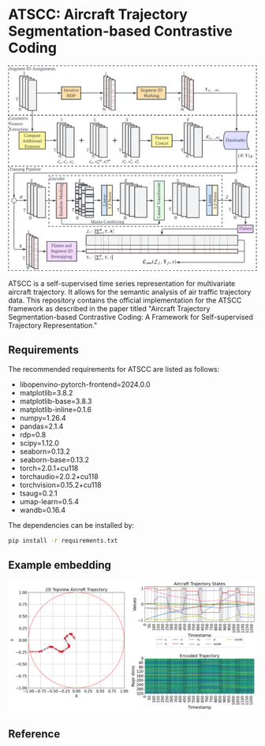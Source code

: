 # ATSCC: Aircraft Trajectory Segmentation-based Contrastive Coding

![Screenshot](atscc.png)

ATSCC is a self-supervised time series representation for multivariate aircraft trajectory. It allows for the semantic analysis of air traffic trajectory data. This repository contains the official implementation for the ATSCC framework as described in the paper titled "Aircraft Trajectory Segmentation-based Contrastive Coding: A Framework for Self-supervised Trajectory Representation."

## Requirements

The recommended requirements for ATSCC are listed as follows:
* libopenvino-pytorch-frontend=2024.0.0
* matplotlib=3.8.2
* matplotlib-base=3.8.3
* matplotlib-inline=0.1.6
* numpy=1.26.4
* pandas=2.1.4
* rdp=0.8
* scipy=1.12.0
* seaborn=0.13.2
* seaborn-base=0.13.2
* torch=2.0.1+cu118
* torchaudio=2.0.2+cu118
* torchvision=0.15.2+cu118
* tsaug=0.2.1
* umap-learn=0.5.4
* wandb=0.16.4

The dependencies can be installed by:
```bash
pip install -r requirements.txt
```

## Example embedding

![Screenshot](embedding.png)

## Reference
